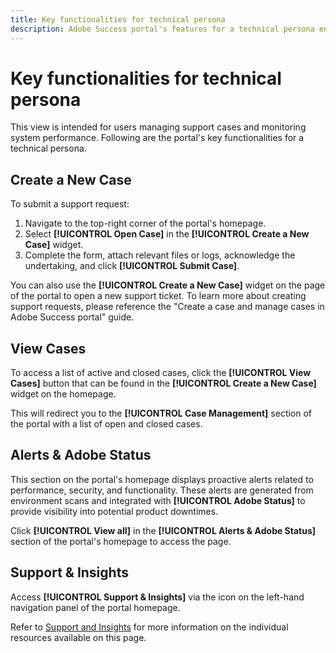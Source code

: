 ```yaml
---
title: Key functionalities for technical persona
description: Adobe Success portal's features for a technical persona enable users to create and manage support cases, monitor system performance, and track alerts related to security and functionality.
---
```


# Key functionalities for technical persona

This view is intended for users managing support cases and monitoring system performance. Following are the portal's key functionalities for a technical persona.

## Create a New Case

To submit a support request:

1. Navigate to the top-right corner of the portal's homepage.
1. Select **[!UICONTROL Open Case]** in the **[!UICONTROL Create a New Case]** widget.
1. Complete the form, attach relevant files or logs, acknowledge the undertaking, and click **[!UICONTROL Submit Case]**.

You can also use the **[!UICONTROL Create a New Case]** widget on the  page of the portal to open a new support ticket.
To learn more about creating support requests, please reference the "Create a case and manage cases in Adobe Success portal" guide.

## View Cases

To access a list of active and closed cases, click the **[!UICONTROL View Cases]** button that can be found in the **[!UICONTROL Create a New Case]** widget on the homepage.

This will redirect you to the **[!UICONTROL Case Management]** section of the portal with a list of open and closed cases. 

## Alerts & Adobe Status

This section on the portal's homepage displays proactive alerts related to performance, security, and functionality. These alerts are generated from environment scans and integrated with **[!UICONTROL Adobe Status]** to provide visibility into potential product downtimes.

Click **[!UICONTROL View all]** in the **[!UICONTROL Alerts & Adobe Status]** section of the portal's homepage to access the  page. 

## Support & Insights

Access **[!UICONTROL Support & Insights]** via the icon on the left-hand navigation panel of the portal homepage.

Refer to [Support and Insights](/help/adobe-success-portal/technical-persona/support-and-insights/support-and-insights-overview.md) for more information on the individual resources available on this page.
